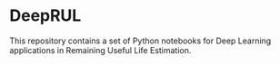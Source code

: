 # DeepRUL

This repository contains a set of Python notebooks for Deep Learning applications in Remaining Useful Life Estimation.
